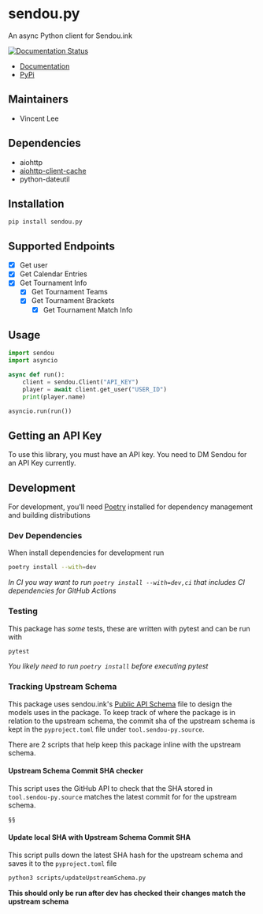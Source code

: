 # sendou.py
An async Python client for Sendou.ink

[![Documentation Status](https://readthedocs.org/projects/sendoupy/badge/?version=latest)](https://sendoupy.readthedocs.io/latest/?badge=latest)

- [Documentation](https://sendou.opensource.iplabs.work/)
- [PyPi](https://pypi.org/project/sendou.py/)

## Maintainers
- Vincent Lee

## Dependencies
- aiohttp
- [aiohttp-client-cache](https://pypi.org/project/aiohttp-client-cache/)
- python-dateutil

## Installation
`pip install sendou.py`

## Supported Endpoints
- [x] Get user
- [x] Get Calendar Entries
- [x] Get Tournament Info
  - [x] Get Tournament Teams
  - [X] Get Tournament Brackets
    - [x] Get Tournament Match Info

## Usage
```python
import sendou
import asyncio

async def run():
    client = sendou.Client("API_KEY")
    player = await client.get_user("USER_ID")
    print(player.name)

asyncio.run(run())
```

## Getting an API Key
To use this library, you must have an API key. You need to DM Sendou for an API Key currently.

## Development
For development, you'll need [Poetry](https://python-poetry.org) installed for dependency management and building distributions

### Dev Dependencies
When install dependencies for development run

```bash
poetry install --with=dev
```

*In CI you way want to run `poetry install --with=dev,ci` that includes CI dependencies for GitHub Actions*

### Testing
This package has *some* tests, these are written with pytest and can be run with

```bash
pytest
```

*You likely need to run `poetry install` before executing pytest*

### Tracking Upstream Schema
This package uses sendou.ink's [Public API Schema](https://github.com/Sendouc/sendou.ink/blob/rewrite/app/features/api-public/schema.ts) 
file to design the models uses in the package. To keep track of where the package is in relation to the upstream schema, 
the commit sha of the upstream schema is kept in the `pyproject.toml` file under `tool.sendou-py.source`.

There are 2 scripts that help keep this package inline with the upstream schema.

#### Upstream Schema Commit SHA checker
This script uses the GitHub API to check that the SHA stored in `tool.sendou-py.source` matches the latest commit for 
for the upstream schema.

```bash
§§
```


#### Update local SHA with Upstream Schema Commit SHA
This script pulls down the latest SHA hash for the upstream schema and saves it to the `pyproject.toml` file

```bash
python3 scripts/updateUpstreamSchema.py
```

**This should only be run after dev has checked their changes match the upstream schema**
